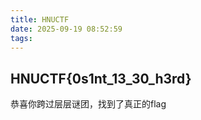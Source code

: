 ```yaml
---
title: HNUCTF
date: 2025-09-19 08:52:59
tags:
---
```

## HNUCTF{0s1nt_13_30_h3rd}
恭喜你跨过层层谜团，找到了真正的flag
